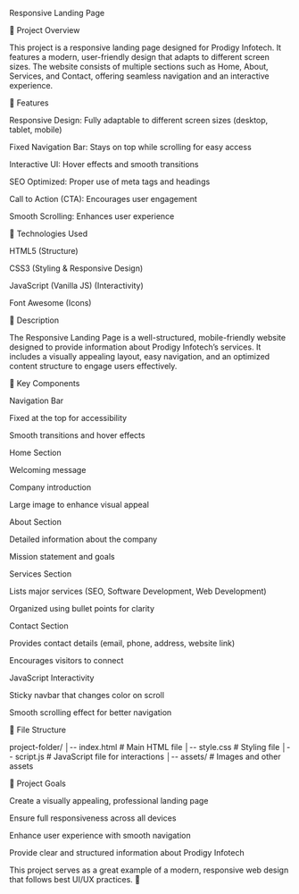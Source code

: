 Responsive Landing Page

🔗 Project Overview

This project is a responsive landing page designed for Prodigy Infotech. It features a modern, user-friendly design that adapts to different screen sizes. The website consists of multiple sections such as Home, About, Services, and Contact, offering seamless navigation and an interactive experience.

🔗 Features

Responsive Design: Fully adaptable to different screen sizes (desktop, tablet, mobile)

Fixed Navigation Bar: Stays on top while scrolling for easy access

Interactive UI: Hover effects and smooth transitions

SEO Optimized: Proper use of meta tags and headings

Call to Action (CTA): Encourages user engagement

Smooth Scrolling: Enhances user experience

🔗 Technologies Used

HTML5 (Structure)

CSS3 (Styling & Responsive Design)

JavaScript (Vanilla JS) (Interactivity)

Font Awesome (Icons)

🔗 Description

The Responsive Landing Page is a well-structured, mobile-friendly website designed to provide information about Prodigy Infotech’s services. It includes a visually appealing layout, easy navigation, and an optimized content structure to engage users effectively.

🔗 Key Components

Navigation Bar

Fixed at the top for accessibility

Smooth transitions and hover effects

Home Section

Welcoming message

Company introduction

Large image to enhance visual appeal

About Section

Detailed information about the company

Mission statement and goals

Services Section

Lists major services (SEO, Software Development, Web Development)

Organized using bullet points for clarity

Contact Section

Provides contact details (email, phone, address, website link)

Encourages visitors to connect

JavaScript Interactivity

Sticky navbar that changes color on scroll

Smooth scrolling effect for better navigation

🔗 File Structure

project-folder/
│-- index.html         # Main HTML file
│-- style.css          # Styling file
│-- script.js          # JavaScript file for interactions
│-- assets/            # Images and other assets

🔗 Project Goals

Create a visually appealing, professional landing page

Ensure full responsiveness across all devices

Enhance user experience with smooth navigation

Provide clear and structured information about Prodigy Infotech

This project serves as a great example of a modern, responsive web design that follows best UI/UX practices. 🚀

